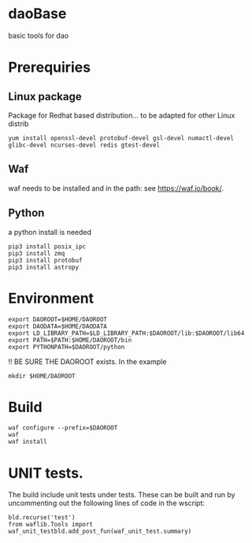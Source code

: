 # daoBase
basic tools for dao

# Prerequiries
## Linux package
Package for Redhat based distribution... to be adapted for other Linux distrib
```
yum install openssl-devel protobuf-devel gsl-devel numactl-devel glibc-devel ncurses-devel redis gtest-devel
```
## Waf
waf needs to be installed and in the path: see https://waf.io/book/.  

## Python
a python install is needed

```
pip3 install posix_ipc
pip3 install zmq
pip3 install protobuf
pip3 install astropy
```

# Environment
```
export DAOROOT=$HOME/DAOROOT
export DAODATA=$HOME/DAODATA
export LD_LIBRARY_PATH=$LD_LIBRARY_PATH:$DAOROOT/lib:$DAOROOT/lib64
export PATH=$PATH:$HOME/DAOROOT/bin
export PYTHONPATH=$DAOROOT/python

```
!! BE SURE THE DAOROOT exists. In the example
```
mkdir $HOME/DAOROOT
```
# Build
```
waf configure --prefix=$DAOROOT
waf
waf install
```


# UNIT tests.

The build include unit tests under tests. These can be built and run by uncommenting out the following lines of code in the wscript:

	bld.recurse('test')
	from waflib.Tools import
	waf_unit_testbld.add_post_fun(waf_unit_test.summary)
